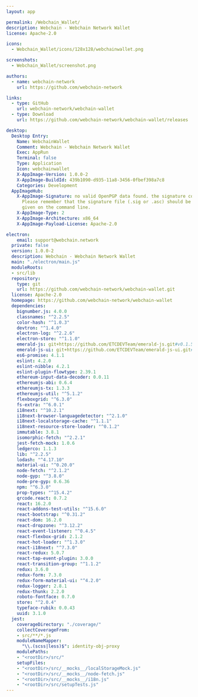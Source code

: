 ```yaml
---
layout: app

permalink: /Webchain_Wallet/
description: Webchain - Webchain Network Wallet
license: Apache-2.0

icons:
  - Webchain_Wallet/icons/128x128/webchainwallet.png

screenshots:
  - Webchain_Wallet/screenshot.png

authors:
  - name: webchain-network
    url: https://github.com/webchain-network

links:
  - type: GitHub
    url: webchain-network/webchain-wallet
  - type: Download
    url: https://github.com/webchain-network/webchain-wallet/releases

desktop:
  Desktop Entry:
    Name: WebchainWallet
    Comment: Webchain - Webchain Network Wallet
    Exec: AppRun
    Terminal: false
    Type: Application
    Icon: webchainwallet
    X-AppImage-Version: 1.0.0-2
    X-AppImage-BuildId: 439b1090-d935-11a8-3456-0fbef398a7c8
    Categories: Development
  AppImageHub:
    X-AppImage-Signature: no valid OpenPGP data found. the signature could not be verified.
      Please remember that the signature file (.sig or .asc) should be the first file
      given on the command line.
    X-AppImage-Type: 2
    X-AppImage-Architecture: x86_64
    X-AppImage-Payload-License: Apache-2.0

electron:
    email: support@webchain.network
  private: false
  version: 1.0.0-2
  description: Webchain - Webchain Network Wallet
  main: "./electron/main.js"
  moduleRoots:
  - src/lib
  repository:
    type: git
    url: https://github.com/webchain-network/webchain-wallet.git
  license: Apache-2.0
  homepage: https://github.com/webchain-network/webchain-wallet
  dependencies:
    bignumber.js: 4.0.0
    classnames: "^2.2.5"
    color-hash: "^1.0.3"
    devtron: "^1.4.0"
    electron-log: "^2.2.6"
    electron-store: "^1.1.0"
    emerald-js: git+https://github.com/ETCDEVTeam/emerald-js.git#v0.1.5
    emerald-js-ui: git+https://github.com/ETCDEVTeam/emerald-js-ui.git#v0.0.29
    es6-promise: 4.1.1
    eslint: 4.2.0
    eslint-nibble: 4.2.1
    eslint-plugin-flowtype: 2.39.1
    ethereum-input-data-decoder: 0.0.11
    ethereumjs-abi: 0.6.4
    ethereumjs-tx: 1.3.3
    ethereumjs-util: "^5.1.2"
    flexboxgrid: "^6.3.0"
    fs-extra: "^6.0.1"
    i18next: "^10.2.1"
    i18next-browser-languagedetector: "^2.1.0"
    i18next-localstorage-cache: "^1.1.1"
    i18next-resource-store-loader: "^0.1.2"
    immutable: 3.8.1
    isomorphic-fetch: "^2.2.1"
    jest-fetch-mock: 1.0.6
    ledgerco: 1.1.3
    lib: "^2.2.5"
    lodash: "^4.17.10"
    material-ui: "^0.20.0"
    node-fetch: "^2.1.2"
    node-gyp: "^3.8.0"
    node-pre-gyp: 0.6.36
    npm: "^6.3.0"
    prop-types: "^15.4.2"
    qrcode.react: 0.7.2
    react: 16.2.0
    react-addons-test-utils: "^15.6.0"
    react-bootstrap: "^0.31.2"
    react-dom: 16.2.0
    react-dropzone: "^3.12.2"
    react-event-listener: "^0.4.5"
    react-flexbox-grid: 2.1.2
    react-hot-loader: "^1.3.0"
    react-i18next: "^7.3.0"
    react-redux: 5.0.7
    react-tap-event-plugin: 3.0.0
    react-transition-group: "^1.1.2"
    redux: 3.6.0
    redux-form: 7.3.0
    redux-form-material-ui: "^4.2.0"
    redux-logger: 2.8.1
    redux-thunk: 2.2.0
    roboto-fontface: 0.7.0
    store: "^2.0.4"
    typeface-rubik: 0.0.43
    uuid: 3.1.0
  jest:
    coverageDirectory: "./coverage/"
    collectCoverageFrom:
    - src/**/*.js
    moduleNameMapper:
      "\\.(scss|less)$": identity-obj-proxy
    modulePaths:
    - "<rootDir>/src/"
    setupFiles:
    - "<rootDir>/src/__mocks__/localStorageMock.js"
    - "<rootDir>/src/__mocks__/node-fetch.js"
    - "<rootDir>/src/__mocks__/i18n.js"
    - "<rootDir>/src/setupTests.js"
---
```

